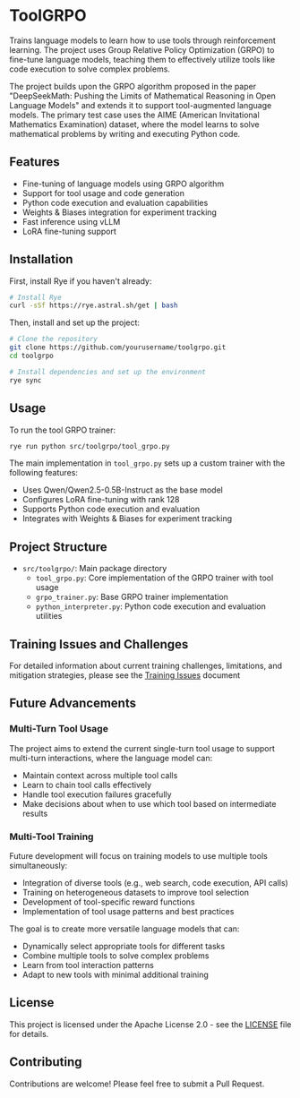 # ToolGRPO

Trains language models to learn how to use tools through reinforcement learning. The project uses Group Relative Policy Optimization (GRPO) to fine-tune language models, teaching them to effectively utilize tools like code execution to solve complex problems.

The project builds upon the GRPO algorithm proposed in the paper "DeepSeekMath: Pushing the Limits of Mathematical Reasoning in Open Language Models" and extends it to support tool-augmented language models. The primary test case uses the AIME (American Invitational Mathematics Examination) dataset, where the model learns to solve mathematical problems by writing and executing Python code.

## Features

- Fine-tuning of language models using GRPO algorithm
- Support for tool usage and code generation
- Python code execution and evaluation capabilities
- Weights & Biases integration for experiment tracking
- Fast inference using vLLM
- LoRA fine-tuning support

## Installation

First, install Rye if you haven't already:

```bash
# Install Rye
curl -sSf https://rye.astral.sh/get | bash
```

Then, install and set up the project:

```bash
# Clone the repository
git clone https://github.com/yourusername/toolgrpo.git
cd toolgrpo

# Install dependencies and set up the environment
rye sync
```

## Usage

To run the tool GRPO trainer:

```bash
rye run python src/toolgrpo/tool_grpo.py
```

The main implementation in `tool_grpo.py` sets up a custom trainer with the following features:
- Uses Qwen/Qwen2.5-0.5B-Instruct as the base model
- Configures LoRA fine-tuning with rank 128
- Supports Python code execution and evaluation
- Integrates with Weights & Biases for experiment tracking

## Project Structure

- `src/toolgrpo/`: Main package directory
  - `tool_grpo.py`: Core implementation of the GRPO trainer with tool usage
  - `grpo_trainer.py`: Base GRPO trainer implementation
  - `python_interpreter.py`: Python code execution and evaluation utilities

## Training Issues and Challenges

For detailed information about current training challenges, limitations, and mitigation strategies, please see the [Training Issues](docs/training_issues.md) document

## Future Advancements

### Multi-Turn Tool Usage
The project aims to extend the current single-turn tool usage to support multi-turn interactions, where the language model can:
- Maintain context across multiple tool calls
- Learn to chain tool calls effectively
- Handle tool execution failures gracefully
- Make decisions about when to use which tool based on intermediate results

### Multi-Tool Training
Future development will focus on training models to use multiple tools simultaneously:
- Integration of diverse tools (e.g., web search, code execution, API calls)
- Training on heterogeneous datasets to improve tool selection
- Development of tool-specific reward functions
- Implementation of tool usage patterns and best practices

The goal is to create more versatile language models that can:
- Dynamically select appropriate tools for different tasks
- Combine multiple tools to solve complex problems
- Learn from tool interaction patterns
- Adapt to new tools with minimal additional training

## License

This project is licensed under the Apache License 2.0 - see the [LICENSE](LICENSE) file for details.

## Contributing

Contributions are welcome! Please feel free to submit a Pull Request.
